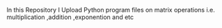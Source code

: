 In this Repository I Upload Python program files on matrix operations i.e. multiplication ,addition ,exponention and etc

